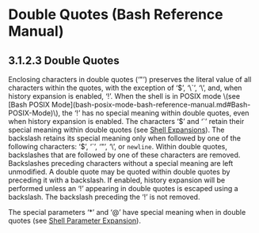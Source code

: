 # Double Quotes \(Bash Reference Manual\)

## 3.1.2.3 Double Quotes

Enclosing characters in double quotes \(‘"’\) preserves the literal value of all characters within the quotes, with the exception of ‘$’, ‘\`’, ‘\’, and, when history expansion is enabled, ‘!’. When the shell is in POSIX mode \(see [Bash POSIX Mode](bash-posix-mode-bash-reference-manual.md#Bash-POSIX-Mode)\), the ‘!’ has no special meaning within double quotes, even when history expansion is enabled. The characters ‘$’ and ‘\`’ retain their special meaning within double quotes \(see [Shell Expansions](shell-expansions-bash-reference-manual.md#Shell-Expansions)\). The backslash retains its special meaning only when followed by one of the following characters: ‘$’, ‘\`’, ‘"’, ‘\’, or `newline`. Within double quotes, backslashes that are followed by one of these characters are removed. Backslashes preceding characters without a special meaning are left unmodified. A double quote may be quoted within double quotes by preceding it with a backslash. If enabled, history expansion will be performed unless an ‘!’ appearing in double quotes is escaped using a backslash. The backslash preceding the ‘!’ is not removed.

The special parameters ‘\*’ and ‘@’ have special meaning when in double quotes \(see [Shell Parameter Expansion](shell-parameter-expansion-bash-reference-manual.md#Shell-Parameter-Expansion)\).

